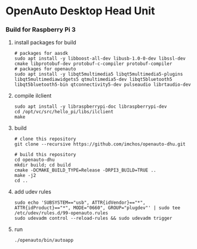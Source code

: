 # OpenAuto Desktop Head Unit

### Build for Raspberry Pi 3

1. install packages for build

       # packages for aasdk
       sudo apt install -y libboost-all-dev libusb-1.0-0-dev libssl-dev cmake libprotobuf-dev protobuf-c-compiler protobuf-compiler
       # packages for openauto
       sudo apt install -y libqt5multimedia5 libqt5multimedia5-plugins libqt5multimediawidgets5 qtmultimedia5-dev libqt5bluetooth5 libqt5bluetooth5-bin qtconnectivity5-dev pulseaudio librtaudio-dev

2. compile ilclient

       sudo apt install -y libraspberrypi-doc libraspberrypi-dev
       cd /opt/vc/src/hello_pi/libs/ilclient
       make

[comment]: # (
       sudo apt install -y subversion
       svn checkout https://github.com/raspberrypi/firmware/trunk/opt
       export SDKSTAGE=`pwd`
       cd opt/vc/src/hello_pi/libs/ilclient
       make
       )
   
3. build

       # clone this repository
       git clone --recursive https://github.com/imchos/openauto-dhu.git

       # build this repository
       cd openauto-dhu
       mkdir build; cd build
       cmake -DCMAKE_BUILD_TYPE=Release -DRPI3_BUILD=TRUE ..
       make -j2
       cd ..

4. add udev rules

       sudo echo 'SUBSYSTEM=="usb", ATTR{idVendor}=="*", ATTR{idProduct}=="*", MODE="0660", GROUP="plugdev"' | sudo tee /etc/udev/rules.d/99-openauto.rules
       sudo udevadm control --reload-rules && sudo udevadm trigger

5. run

       ./openauto/bin/autoapp
